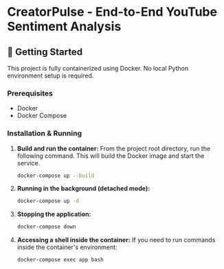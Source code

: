 # CreatorPulse - End-to-End YouTube Sentiment Analysis

## 🚀 Getting Started

This project is fully containerized using Docker. No local Python environment setup is required.

### Prerequisites

- Docker
- Docker Compose

### Installation & Running

1.  **Build and run the container:**
    From the project root directory, run the following command. This will build the Docker image and start the service.

    ```bash
    docker-compose up --build
    ```

2.  **Running in the background (detached mode):**

    ```bash
    docker-compose up -d
    ```

3.  **Stopping the application:**

    ```bash
    docker-compose down
    ```

4.  **Accessing a shell inside the container:**
    If you need to run commands inside the container's environment:

    ```bash
    docker-compose exec app bash
    ```
